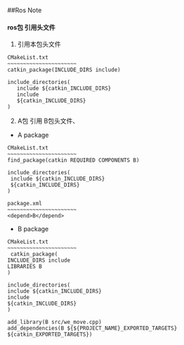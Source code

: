 ##Ros Note

#### ros包 引用头文件
 1. 引用本包头文件
 ```
 CMakeList.txt
 ~~~~~~~~~~~~~~~~~~~~~~
 catkin_package(INCLUDE_DIRS include)
    
 include_directories(
    include ${catkin_INCLUDE_DIRS}
    include
    ${catkin_INCLUDE_DIRS}
)
 ```
 
 2. A包 引用 B包头文件、
 - A package
 ```
 CMakeList.txt
 ~~~~~~~~~~~~~~~~~~~~~~
 find_package(catkin REQUIRED COMPONENTS B)
 
 include_directories(
  include ${catkin_INCLUDE_DIRS}
  ${catkin_INCLUDE_DIRS}
)

 package.xml
 ~~~~~~~~~~~~~~~~~~~~~~
 <depend>B</depend>
 ```
 - B package
  ```
  CMakeList.txt
 ~~~~~~~~~~~~~~~~~~~~~~
   catkin_package(
  INCLUDE_DIRS include
  LIBRARIES B
  )
  
  include_directories(
  include ${catkin_INCLUDE_DIRS}
  include
  ${catkin_INCLUDE_DIRS}
)
  
  add_library(B src/we_move.cpp) 
  add_dependencies(B ${${PROJECT_NAME}_EXPORTED_TARGETS}  						${catkin_EXPORTED_TARGETS})
  ```

